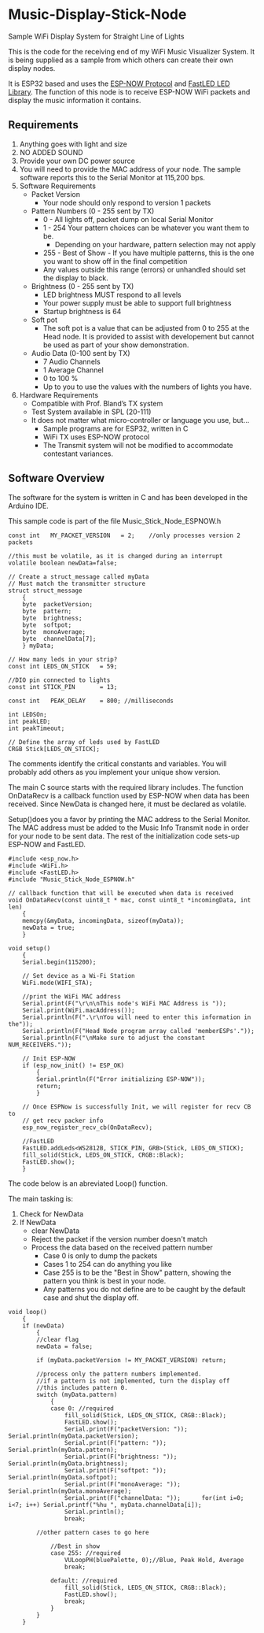 # Music-Display-Stick-Node
Sample WiFi Display System for Straight Line of Lights

This is the code for the receiving end of my WiFi Music Visualizer System. It is being supplied as a sample from which others can create their own display nodes.

It is ESP32 based and uses the [ESP-NOW Protocol](https://www.espressif.com/en/products/software/esp-now/overview) and [FastLED LED Library](https://www.fastled.io). The function of this node is to receive ESP-NOW WiFi packets and display the music information it contains.

## Requirements
1. Anything goes with light and size
2. NO ADDED SOUND
3. Provide your own DC power source
4. You will need to provide the MAC address of your node. The sample software reports this to the Serial Monitor at 115,200 bps.
5. Software Requirements
   - Packet Version
     - Your node should only respond to version 1 packets
   - Pattern Numbers (0 - 255 sent by TX)
     - 0 - All lights off, packet dump on local Serial Monitor
     - 1 - 254 Your pattern choices can be whatever you want them to be.
       - Depending on your hardware, pattern selection may not apply
     - 255 - Best of Show
           - If you have multiple patterns, this is the one you want to show off in the final competition
     - Any values outside this range (errors) or unhandled should set the display to black.
   - Brightness (0 - 255 sent by TX)
     - LED brightness MUST respond to all levels
     - Your power supply must be able to support full brightness
     - Startup brightness is 64
   - Soft pot
     - The soft pot is a value that can be adjusted from 0 to 255 at the Head node. It is provided to assist with developement but cannot be used as part of your show demonstration.
   - Audio Data (0-100 sent by TX)
     - 7 Audio Channels
     - 1 Average Channel
     - 0 to 100 %
     - Up to you to use the values with the numbers of lights you have.
6. Hardware Requirements
   - Compatible with Prof. Bland’s TX system
   - Test System available in SPL (20-111)
   - It does not matter what micro-controller or language you use, but…
     - Sample programs are for ESP32, written in C
     - WiFi TX uses ESP-NOW protocol
     - The Transmit system will not be modified to accommodate contestant variances.

## Software Overview

The software for the system is written in C and has been developed in the Arduino IDE.

This sample code is part of the file Music_Stick_Node_ESPNOW.h
```
const int   MY_PACKET_VERSION   = 2;    //only processes version 2 packets

//this must be volatile, as it is changed during an interrupt
volatile boolean newData=false;

// Create a struct_message called myData
// Must match the transmitter structure
struct struct_message
    {
    byte  packetVersion;
    byte  pattern;
    byte  brightness;
    byte  softpot;
    byte  monoAverage;
    byte  channelData[7];
    } myData;

// How many leds in your strip?
const int LEDS_ON_STICK   = 59;

//DIO pin connected to lights
const int STICK_PIN       = 13;

const int   PEAK_DELAY    = 800; //milliseconds

int LEDSOn;
int peakLED;
int peakTimeout;

// Define the array of leds used by FastLED
CRGB Stick[LEDS_ON_STICK];
```
The comments identify the critical constants and variables. You will probably add others as you implement your unique show version.

The main C source starts with the required library includes. The function OnDataRecv is a callback function used by ESP-NOW when data has been received. Since NewData is changed here, it must be declared as volatile.

Setup()does you a favor by printing the MAC address to the Serial Monitor. The MAC address must be added to the Music Info Transmit node in order for your node to be sent data. The rest of the initialization code sets-up ESP-NOW and FastLED.
```
#include <esp_now.h>
#include <WiFi.h>
#include <FastLED.h>
#include "Music_Stick_Node_ESPNOW.h"

// callback function that will be executed when data is received
void OnDataRecv(const uint8_t * mac, const uint8_t *incomingData, int len)
    {
    memcpy(&myData, incomingData, sizeof(myData));
    newData = true;
    }

void setup()
    {
    Serial.begin(115200);

    // Set device as a Wi-Fi Station
    WiFi.mode(WIFI_STA);

    //print the WiFi MAC address
    Serial.print(F("\r\n\nThis node's WiFi MAC Address is "));
    Serial.print(WiFi.macAddress());
    Serial.println(F(".\r\nYou will need to enter this information in the"));
    Serial.println(F("Head Node program array called 'memberESPs'."));
    Serial.println(F("\nMake sure to adjust the constant NUM_RECEIVERS."));

    // Init ESP-NOW
    if (esp_now_init() != ESP_OK)
        {
        Serial.println(F("Error initializing ESP-NOW"));
        return;
        }
    
    // Once ESPNow is successfully Init, we will register for recv CB to
    // get recv packer info
    esp_now_register_recv_cb(OnDataRecv);

    //FastLED
    FastLED.addLeds<WS2812B, STICK_PIN, GRB>(Stick, LEDS_ON_STICK);
    fill_solid(Stick, LEDS_ON_STICK, CRGB::Black);
    FastLED.show();
    }
```
The code below is an abreviated Loop() function.

The main tasking is:
1. Check for NewData
2. If NewData
   - clear NewData
   - Reject the packet if the version number doesn't match
   - Process the data based on the received pattern number
     - Case 0 is only to dump the packets
     - Cases 1 to 254 can do anything you like
     - Case 255 is to be the "Best in Show" pattern, showing the pattern you think is best in your node.
     - Any patterns you do not define are to be caught by the default case and shut the display off.

```
void loop()
    {
    if (newData)
        {
        //clear flag
        newData = false;

        if (myData.packetVersion != MY_PACKET_VERSION) return;
        
        //process only the pattern numbers implemented.
        //if a pattern is not implemented, turn the display off
        //this includes pattern 0.
        switch (myData.pattern)
            {
            case 0: //required
                fill_solid(Stick, LEDS_ON_STICK, CRGB::Black);
                FastLED.show();
                Serial.print(F("packetVersion: "));    Serial.println(myData.packetVersion);
                Serial.print(F("pattern: "));          Serial.println(myData.pattern);
                Serial.print(F("brightness: "));       Serial.println(myData.brightness);
                Serial.print(F("softpot: "));          Serial.println(myData.softpot);
                Serial.print(F("monoAverage: "));      Serial.println(myData.monoAverage);
                Serial.print(F("channelData: "));      for(int i=0; i<7; i++) Serial.printf("%hu ", myData.channelData[i]);
                Serial.println();
                break;

	    //other pattern cases to go here

            //Best in show
            case 255: //required
                VULoopPH(bluePalette, 0);//Blue, Peak Hold, Average
                break;

            default: //required
                fill_solid(Stick, LEDS_ON_STICK, CRGB::Black);
                FastLED.show();
                break;
            }
        }
    }
```

